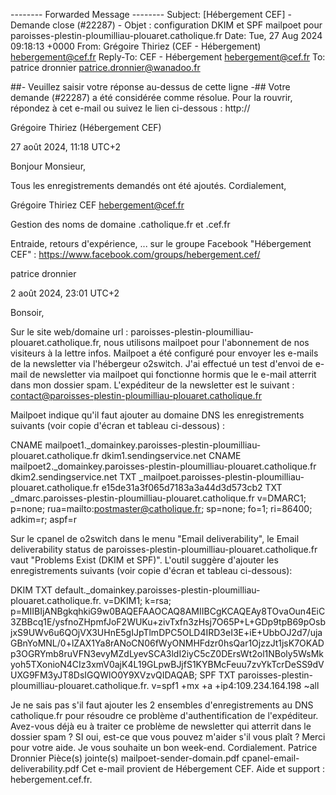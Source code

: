 -------- Forwarded Message --------
Subject:	[Hébergement CEF] - Demande close (#22287) - Objet : configuration DKIM et SPF mailpoet pour paroisses-plestin-ploumilliau-plouaret.catholique.fr
Date:	Tue, 27 Aug 2024 09:18:13 +0000
From:	Grégoire Thiriez (CEF - Hébergement) <hebergement@cef.fr>
Reply-To:	CEF - Hébergement <hebergement@cef.fr>
To:	patrice dronnier <patrice.dronnier@wanadoo.fr>

##- Veuillez saisir votre réponse au-dessus de cette ligne -##
Votre demande (#22287) a été considérée comme résolue. Pour la rouvrir, répondez à cet e-mail ou suivez le lien ci-dessous :
http://

	
Grégoire Thiriez (Hébergement CEF)

27 août 2024, 11:18 UTC+2

Bonjour Monsieur, 
 
Tous les enregistrements demandés ont été ajoutés.
Cordialement,

Grégoire Thiriez
CEF 
hebergement@cef.fr

Gestion des noms de domaine .catholique.fr et .cef.fr

Entraide, retours d'expérience, ... sur le groupe Facebook "Hébergement CEF" : https://www.facebook.com/groups/hebergement.cef/

	
patrice dronnier

2 août 2024, 23:01 UTC+2

Bonsoir,

Sur le site web/domaine url : paroisses-plestin-ploumilliau-plouaret.catholique.fr, nous utilisons mailpoet pour l'abonnement de nos visiteurs à la lettre infos.
Mailpoet a été configuré pour envoyer les e-mails de la newsletter via l'hébergeur o2switch. J'ai effectué un test d'envoi de e-mail de newsletter via mailpoet qui fonctionne hormis que le e-mail atterrit dans mon dossier spam. L'expéditeur de la newsletter est le suivant : contact@paroisses-plestin-ploumilliau-plouaret.catholique.fr

Mailpoet indique qu'il faut ajouter au domaine DNS les enregistrements suivants (voir copie d'écran et tableau ci-dessous) :

CNAME
mailpoet1._domainkey.paroisses-plestin-ploumilliau-plouaret.catholique.fr
dkim1.sendingservice.net
CNAME
mailpoet2._domainkey.paroisses-plestin-ploumilliau-plouaret.catholique.fr
dkim2.sendingservice.net
TXT
_mailpoet.paroisses-plestin-ploumilliau-plouaret.catholique.fr
e15de31a3f065d7183a3a44d3d573cb2
TXT
_dmarc.paroisses-plestin-ploumilliau-plouaret.catholique.fr
v=DMARC1; p=none; rua=mailto:postmaster@catholique.fr; sp=none; fo=1; ri=86400; adkim=r; aspf=r

Sur le cpanel de o2switch dans le menu "Email deliverability", le Email deliverability status de paroisses-plestin-ploumilliau-plouaret.catholique.fr vaut "Problems Exist (DKIM et SPF)". L'outil suggère d'ajouter les enregistrements suivants (voir copie d'écran et tableau ci-dessous):

DKIM
TXT
default._domainkey.paroisses-plestin-ploumilliau-plouaret.catholique.fr.
v=DKIM1; k=rsa; p=MIIBIjANBgkqhkiG9w0BAQEFAAOCAQ8AMIIBCgKCAQEAy8TOvaOun4EiC3ZBBcq1E/ysfnoZHpmfJoF2WUKu+zivTxfn3zHsj7O65P+L+GDp9tpB69pOsbjxS9UWv6u6QOjVX3UHnE5gIJpTlmDPC5OLD4IRD3eI3E+iE+UbbOJ2d7/ujaGBnYoMNL/0+lZAX1Ya8rANoCN06fWyONMHFdzr0hsQar1OjzzJt1jsK7OKADp3OGRYmb8ruVFN3evyMZdLyevSCA3ldI2iyC5cZ0DErsWt2ol1NBoly5WsMkyoh5TXonioN4CIz3xmV0ajK4L19GLpwBJjfS1KYBMcFeuu7zvYkTcrDeSS9dVUXG9FM3yJT8DsIGQWlO0Y9XVzvQIDAQAB;
SPF
TXT
paroisses-plestin-ploumilliau-plouaret.catholique.fr.
v=spf1 +mx +a +ip4:109.234.164.198 ~all

Je ne sais pas s'il faut ajouter les 2 ensembles d'enregistrements au DNS catholique.fr pour résoudre ce problème d'authentification de l'expéditeur.
Avez-vous déjà eu à traiter ce problème de newsletter qui atterrit dans le dossier spam ?
SI oui, est-ce que vous pouvez m'aider s'il vous plaît ?
Merci pour votre aide.
Je vous souhaite un bon week-end.
Cordialement.
Patrice Dronnier
Pièce(s) jointe(s)
mailpoet-sender-domain.pdf
cpanel-email-deliverability.pdf
Cet e-mail provient de Hébergement CEF.
Aide et support : hebergement.cef.fr.
